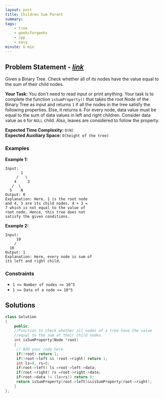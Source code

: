 ```yaml
---
layout: post
title: Children Sum Parent          
summary:
tags:
    - tree
    - geeksforgeeks
    - cpp
    - easy
minute: 6 min
---
```


## Problem Statement - [*link*](https://practice.geeksforgeeks.org/problems/children-sum-parent/0/?track=DSASP-Tree&batchId=154)  

Given a Binary Tree. Check whether all of its nodes have the value equal to the sum of their child nodes.



**Your Task:** 
You don't need to read input or print anything. Your task is to complete the function `isSumProperty()` that takes the root Node of the Binary Tree as input and returns `1` if all the nodes in the tree satisfy the following properties. Else, it returns `0`.
For every node, data value must be equal to the sum of data values in left and right children. Consider data value as `0` for `NULL` child.  Also, leaves are considered to follow the property.

**Expected Time Complexity:** `O(N)`      
**Expected Auxiliary Space:** `O(height of the tree)`  

### Examples

**Example 1:**   
```
Input:
       1
     /   \
    4     3
   /  \
  5    N
Output: 0
Explanation: Here, 1 is the root node
and 4, 3 are its child nodes. 4 + 3 =
7 which is not equal to the value of
root node. Hence, this tree does not
satisfy the given conditions.
```


**Example 2:**   
```
Input:
     10
    /
  10 
Output: 1
Explanation: Here, every node is sum of
its left and right child.
```


### Constraints

+ `1 <= Number of nodes <= 10^5`
+ `1 <= Data of a node <= 10^5`

## Solutions

```cpp
class Solution
{
    public:
    //Function to check whether all nodes of a tree have the value 
    //equal to the sum of their child nodes.
    int isSumProperty(Node *root)
    {
     // Add your code here
     if(!root) return 1;
     if(!root->left && !root->right) return 1;
     int ls=0, rs=0;
     if(root->left) ls =root->left->data;
     if(root->right) rs =root->right->data;
     if(root->data != (ls+rs)) return 0;
     return isSumProperty(root->left)&&isSumProperty(root->right);
    }
};
```

